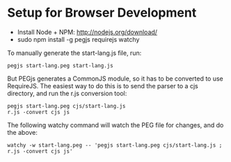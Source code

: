 Setup for Browser Development
=============================

- Install Node + NPM: http://nodejs.org/download/
- sudo npm install -g pegjs requirejs watchy

To manually generate the start-lang.js file, run:

    pegjs start-lang.peg start-lang.js

But PEGjs generates a CommonJS module, so it has to be converted to use RequireJS. The
easiest way to do this is to send the parser to a cjs directory, and run the r.js conversion
tool:

    pegjs start-lang.peg cjs/start-lang.js
    r.js -convert cjs js

The following watchy command will watch the PEG file for changes, and do the above:

    watchy -w start-lang.peg -- 'pegjs start-lang.peg cjs/start-lang.js ; r.js -convert cjs js'
